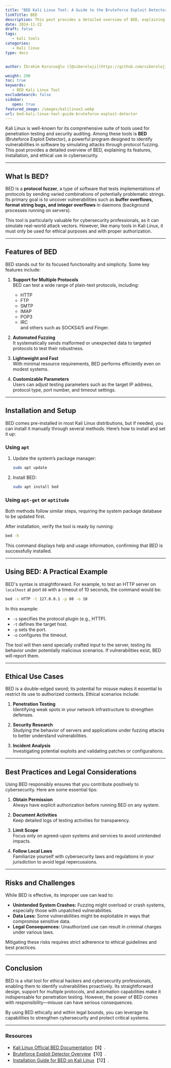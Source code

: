 ```yaml
---
title: "BED Kali Linux Tool: A Guide to the Bruteforce Exploit Detector"
linkTitle: BED
description: This post provides a detailed overview of BED, explaining its features, installation, and ethical use in cybersecurity.
date: 2024-11-22
draft: false
tags:
   - kali tools
categories:
   - Kali linux
type: docs


author: İbrahim Korucuoğlu ([@siberoloji](https://github.com/siberoloji))

weight: 290
toc: true
keywords:
   - BED Kali Linux Tool
excludeSearch: false
sidebar:
   open: true
featured_image: /images/kalilinux2.webp
url: bed-kali-linux-tool-guide-bruteforce-exploit-detector
---
```


Kali Linux is well-known for its comprehensive suite of tools used for penetration testing and security auditing. Among these tools is **BED** (Bruteforce Exploit Detector), a powerful program designed to identify vulnerabilities in software by simulating attacks through protocol fuzzing. This post provides a detailed overview of BED, explaining its features, installation, and ethical use in cybersecurity.

---

## What Is BED?

BED is a **protocol fuzzer**, a type of software that tests implementations of protocols by sending varied combinations of potentially problematic strings. Its primary goal is to uncover vulnerabilities such as **buffer overflows, format string bugs, and integer overflows** in daemons (background processes running on servers).

This tool is particularly valuable for cybersecurity professionals, as it can simulate real-world attack vectors. However, like many tools in Kali Linux, it must only be used for ethical purposes and with proper authorization.

---

## Features of BED

BED stands out for its focused functionality and simplicity. Some key features include:

1. **Support for Multiple Protocols**  
   BED can test a wide range of plain-text protocols, including:
   - HTTP
   - FTP
   - SMTP
   - IMAP
   - POP3
   - IRC  
   and others such as SOCKS4/5 and Finger.

2. **Automated Fuzzing**  
   It systematically sends malformed or unexpected data to targeted protocols to test their robustness.

3. **Lightweight and Fast**  
   With minimal resource requirements, BED performs efficiently even on modest systems.

4. **Customizable Parameters**  
   Users can adjust testing parameters such as the target IP address, protocol type, port number, and timeout settings.

---

## Installation and Setup

BED comes pre-installed in most Kali Linux distributions, but if needed, you can install it manually through several methods. Here’s how to install and set it up:

### Using `apt`

1. Update the system’s package manager:

   ```bash
   sudo apt update
   ```

2. Install BED:

   ```bash
   sudo apt install bed
   ```

### Using `apt-get` or `aptitude`

Both methods follow similar steps, requiring the system package database to be updated first.

After installation, verify the tool is ready by running:

```bash
bed -h
```

This command displays help and usage information, confirming that BED is successfully installed.

---

## Using BED: A Practical Example

BED's syntax is straightforward. For example, to test an HTTP server on `localhost` at port `80` with a timeout of 10 seconds, the command would be:

```bash
bed -s HTTP -t 127.0.0.1 -p 80 -o 10
```

In this example:

- `-s` specifies the protocol plugin (e.g., HTTP).
- `-t` defines the target host.
- `-p` sets the port.
- `-o` configures the timeout.

The tool will then send specially crafted input to the server, testing its behavior under potentially malicious scenarios. If vulnerabilities exist, BED will report them.

---

## Ethical Use Cases

BED is a double-edged sword; its potential for misuse makes it essential to restrict its use to authorized contexts. Ethical scenarios include:

1. **Penetration Testing**  
   Identifying weak spots in your network infrastructure to strengthen defenses.

2. **Security Research**  
   Studying the behavior of servers and applications under fuzzing attacks to better understand vulnerabilities.

3. **Incident Analysis**  
   Investigating potential exploits and validating patches or configurations.

---

## Best Practices and Legal Considerations

Using BED responsibly ensures that you contribute positively to cybersecurity. Here are some essential tips:

1. **Obtain Permission**  
   Always have explicit authorization before running BED on any system.

2. **Document Activities**  
   Keep detailed logs of testing activities for transparency.

3. **Limit Scope**  
   Focus only on agreed-upon systems and services to avoid unintended impacts.

4. **Follow Local Laws**  
   Familiarize yourself with cybersecurity laws and regulations in your jurisdiction to avoid legal repercussions.

---

## Risks and Challenges

While BED is effective, its improper use can lead to:

- **Unintended System Crashes:** Fuzzing might overload or crash systems, especially those with unpatched vulnerabilities.
- **Data Loss:** Some vulnerabilities might be exploitable in ways that compromise sensitive data.
- **Legal Consequences:** Unauthorized use can result in criminal charges under various laws.

Mitigating these risks requires strict adherence to ethical guidelines and best practices.

---

## Conclusion

BED is a vital tool for ethical hackers and cybersecurity professionals, enabling them to identify vulnerabilities proactively. Its straightforward design, support for multiple protocols, and automation capabilities make it indispensable for penetration testing. However, the power of BED comes with responsibility—misuse can have serious consequences.

By using BED ethically and within legal bounds, you can leverage its capabilities to strengthen cybersecurity and protect critical systems.

---

### Resources

- [Kali Linux Official BED Documentation](https://www.kali.org/tools/bed)【8】.
- [Bruteforce Exploit Detector Overview](https://www.aldeid.com)【10】.
- [Installation Guide for BED on Kali Linux](https://installati.one/install-bed-kalilinux/)【12】.
